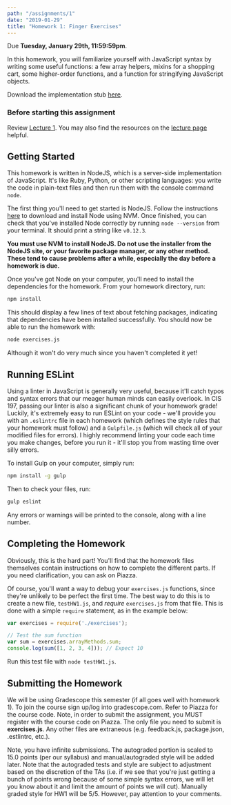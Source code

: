 ```yaml
---
path: "/assignments/1"
date: "2019-01-29"
title: "Homework 1: Finger Exercises"
---
```


Due **Tuesday, January 29th, 11:59:59pm**.

In this homework, you will familiarize yourself with JavaScript syntax by writing some useful functions: a few array helpers, mixins for a shopping cart, some higher-order functions, and a function for stringifying JavaScript objects.

Download the implementation stub [here](/~cis197/assignments/build/CIS197_HW1.zip).

### Before starting this assignment

Review [Lecture 1](/~cis197/lectures/lecture1). You may also find the resources on the [lecture page](/~cis197/lectures) helpful.

## Getting Started

This homework is written in NodeJS, which is a server-side implementation of JavaScript. It's like Ruby, Python, or other scripting languages: you write the code in plain-text files and then run them with the console command `node`.

The first thing you'll need to get started is NodeJS. Follow the instructions [here](/~cis197/notes/installing-nodejs) to download and install Node using NVM. Once finished, you can check that you've installed Node correctly by running `node --version` from your terminal. It should print a string like `v0.12.3`.

**You must use NVM to install NodeJS. Do not use the installer from the NodeJS site, or your favorite package manager, or any other method. These tend to cause problems after a while, especially the day before a homework is due.**

Once you've got Node on your computer, you'll need to install the dependencies for the homework. From your homework directory, run:
```bash
npm install
```

This should display a few lines of text about fetching packages, indicating that dependencies have been installed successfully. You should now be able to run the homework with:
```sh
node exercises.js
```

Although it won't do very much since you haven't completed it yet!

## Running ESLint

Using a linter in JavaScript is generally very useful, because it'll catch typos and syntax errors that our meager human minds can easily overlook. In CIS 197, passing our linter is also a significant chunk of your homework grade! Luckily, it's extremely easy to run ESLint on your code - we'll provide you with an `.eslintrc` file in each homework (which defines the style rules that your homework must follow) and a `Gulpfile.js` (which will check all of your modified files for errors). I highly recommend linting your code each time you make changes, before you run it - it'll stop you from wasting time over silly errors.

To install Gulp on your computer, simply run:
```bash
npm install -g gulp
```

Then to check your files, run:
```bash
gulp eslint
```

Any errors or warnings will be printed to the console, along with a line number.

## Completing the Homework
Obviously, this is the hard part! You'll find that the homework files themselves contain instructions on how to complete the different parts. If you need clarification, you can ask on Piazza.

Of course, you'll want a way to debug your `exercises.js` functions, since they're unlikely to be perfect the first time. The best way to do this is to create a new file, `testHW1.js`, and *require* `exercises.js` from that file. This is done with a simple `require` statement, as in the example below:

```js
var exercises = require('./exercises');

// Test the sum function
var sum = exercises.arrayMethods.sum;
console.log(sum([1, 2, 3, 4])); // Expect 10
```

Run this test file with `node testHW1.js`.

## Submitting the Homework

<!--The CIS 197 submission system, BRUCE, can be found at [https://cis197.usebruce.com](https://cis197.usebruce.com). Using the login information that was sent to you, you can log in and submit this homework. You have (essentially) unlimited submissions, so you can check each part for correctness before moving on to the next. Good luck!-->

We will be using Gradescope this semester (if all goes well with homework 1). To join the course sign up/log into gradescope.com. Refer to Piazza for the course code. Note, in order to submit the assignment, you MUST register with the course code on Piazza. The only file you need to submit is **exercises.js**. Any other files are extraneous (e.g. feedback.js, package.json, .estlintrc, etc.).

Note, you have infinite submissions. The autograded portion is scaled to 15.0 points (per our syllabus) and manual/autograded style will be added later. Note that the autograded tests and style are subject to adjustment based on the discretion of the TAs (i.e. if we see that you're just getting a bunch of points wrong because of some simple syntax errors, we will let you know about it and limit the amount of points we will cut). Manually graded style for HW1 will be 5/5. However, pay attention to your comments.
